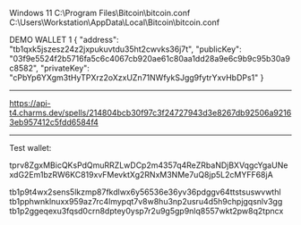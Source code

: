 Windows 11
C:\Program Files\Bitcoin\bitcoin.conf
C:\Users\Workstation\AppData\Local\Bitcoin\bitcoin.conf

DEMO WALLET 1
{
  "address": "tb1qxk5jszesz24z2jxpukuvtdu35ht2cwvks36j7t",
  "publicKey": "03f9e5524f2b5716fa5c6c4067cb920ae61c80aa1dd28a9e6c9b9c95b30a9c8582",
  "privateKey": "cPbYp6YXgm3tHyTPXrz2oXzxUZn71NWfykSJgg9fytrYxvHbDPs1"
}



-----------------------

https://api-t4.charms.dev/spells/214804bcb30f97c3f24727943d3e8267db92506a92163eb957412c5fdd6584f4


-----------------------

Test wallet:

tprv8ZgxMBicQKsPdQmuRRZLwDCp2m4357q4ReZRbaNDjBXVqgcYgaUNexdG2Em1bzRW6KC819xvFMevktXg2RNxM3NMe7uQ8jp5L2cMYFF68jA

tb1p9t4wx2sens5lkzmp87fkdlwx6y56536e36yv36pdggv64ttstsuswvwthl
tb1pphwnklnuxx959az7rc4lmypqt7v8w8hu3np2usru4d5h9chpjgqsnlv3gg
tb1p2ggeqexu3fqsd0crn8dptey0ysp7r2u9g5gp9nlq8557wkt2pw8q2tpncx

